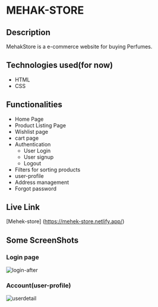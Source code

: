 # MEHAK-STORE
 
 ## Description
 
MehakStore is a e-commerce website for buying Perfumes.

## Technologies used(for now)

* HTML
* CSS

## Functionalities

* Home Page
* Product Listing Page
* Wishlist page 
* cart page
* Authentication
  * User Login
  * User signup
  * Logout
* Filters for sorting products
* user-profile
* Address management
* Forgot password

## Live Link
[Mehek-store] (https://mehek-store.netlify.app/)

## Some ScreenShots

### Login page

 ![login-after](https://user-images.githubusercontent.com/77275100/154807326-d33a2512-9903-4298-bf45-534b268b5592.PNG)
 
 ### Account(user-profile)
 
![userdetail](https://user-images.githubusercontent.com/77275100/154807372-00237bb2-9e2b-47c7-bf76-5548bab18fd6.PNG)
